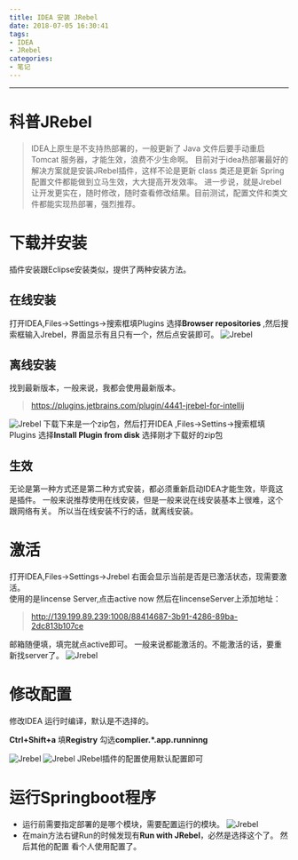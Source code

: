 ```yaml
---
title: IDEA 安装 JRebel
date: 2018-07-05 16:30:41
tags:
- IDEA
- JRebel
categories:
- 笔记
---
```


----------
# 科普JRebel  

  > IDEA上原生是不支持热部署的，一般更新了 Java 文件后要手动重启 Tomcat 服务器，才能生效，浪费不少生命啊。
目前对于idea热部署最好的解决方案就是安装JRebel插件，这样不论是更新 class 类还是更新 Spring 配置文件都能做到立马生效，大大提高开发效率。
进一步说，就是Jrebel让开发更实在，随时修改，随时查看修改结果。目前测试，配置文件和类文件都能实现热部署，强烈推荐。    


# 下载并安装
  插件安装跟Eclipse安装类似，提供了两种安装方法。  

## 在线安装
  打开IDEA,Files->Settings->搜索框填Plugins
  选择**Browser repositories** ,然后搜索框输入Jrebel，界面显示有且只有一个，然后点安装即可。
  ![Jrebel](/img/Jrebel_1.png)  

## 离线安装
  找到最新版本，一般来说，我都会使用最新版本。
>  https://plugins.jetbrains.com/plugin/4441-jrebel-for-intellij

  ![Jrebel](/img/Jrebel_2.png)
  下载下来是一个zip包，然后打开IDEA ,Files->Settins->搜索框填Plugins
  选择**Install Plugin from disk** 选择刚才下载好的zip包

## 生效
   无论是第一种方式还是第二种方式安装，都必须重新启动IDEA才能生效，毕竟这是插件。
  一般来说推荐使用在线安装，但是一般来说在线安装基本上很难，这个跟网络有关。
   所以当在线安装不行的话，就离线安装。

# 激活
打开IDEA,Files->Settings->Jrebel
右面会显示当前是否是已激活状态，现需要激活。  
使用的是lincense Server,点击active now 然后在lincenseServer上添加地址：  
> http://139.199.89.239:1008/88414687-3b91-4286-89ba-2dc813b107ce

邮箱随便填，填完就点active即可。
一般来说都能激活的。不能激活的话，要重新找server了。
![Jrebel](/img/Jrebel_6.png)


# 修改配置
修改IDEA 运行时编译，默认是不选择的。

**Ctrl+Shift+a** 填**Registry** 勾选**complier.\*.app.runninng**

![Jrebel](/img/Jrebel_3.png)
![Jrebel](/img/Jrebel_4.png)
JRebel插件的配置使用默认配置即可

# 运行Springboot程序
  - 运行前需要指定部署的是哪个模块，需要配置运行的模块。
  ![Jrebel](/img/Jrebel5.png)
  - 在main方法右键Run的时候发现有**Run with JRebel**，必然是选择这个了。
  然后其他的配置 看个人使用配置了。
